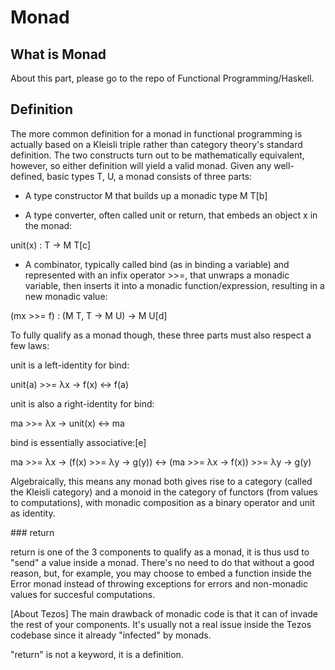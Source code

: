 # Monad

## What is Monad

About this part, please go to the repo of Functional Programming/Haskell.

## Definition

The more common definition for a monad in functional programming is actually 
based on a Kleisli triple rather than category theory's standard definition. 
The two constructs turn out to be mathematically equivalent, however, so either 
definition will yield a valid monad. Given any well-defined, basic types T, U, 
a monad consists of three parts:

- A type constructor M that builds up a monadic type M T[b]

- A type converter, often called unit or return, that embeds an object x in the monad:

unit(x) : T → M T[c]

- A combinator, typically called bind (as in binding a variable) and represented
with an infix operator >>=, that unwraps a monadic variable, then inserts it into 
a monadic function/expression, resulting in a new monadic value:

(mx >>= f) : (M T, T → M U) → M U[d]

To fully qualify as a monad though, these three parts must also respect a few laws:

unit is a left-identity for bind:

unit(a) >>= λx → f(x) ↔ f(a)

unit is also a right-identity for bind:

ma >>= λx → unit(x) ↔ ma

bind is essentially associative:[e]

ma >>= λx → (f(x) >>= λy → g(y)) ↔ (ma >>= λx → f(x)) >>= λy → g(y)

Algebraically, this means any monad both gives rise to a category (called the 
Kleisli category) and a monoid in the category of functors (from values to 
computations), with monadic composition as a binary operator and unit as identity.

### return

return is one of the 3 components to qualify as a monad, it is thus usd to "send" 
a value inside a monad. There's no need to do that without a good reason, but, 
for example, you may choose to embed a function inside the Error monad instead of 
throwing exceptions for errors and non-monadic values for succesful computations. 

[About Tezos] The main drawback of monadic code is that it can of invade the rest
of your components. It's usually not a real issue inside the Tezos codebase since
it already "infected" by monads.

"return" is not a keyword, it is a definition.




